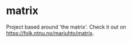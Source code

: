 # matrix
Project based around 'the matrix'. Check it out on <a href="https://folk.ntnu.no/mariuhto/matrix">https://folk.ntnu.no/mariuhto/matrix</a>.
